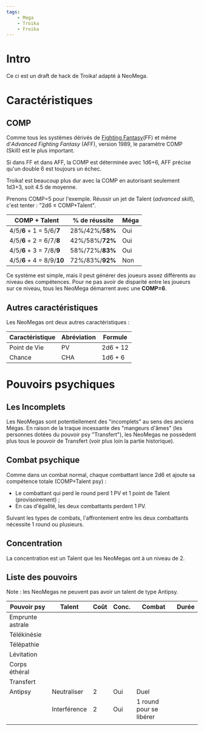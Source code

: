 ```yaml
---
tags:
    - Mega
    - Troika
    - Froika
---
```


# Intro

Ce ci est un draft de hack de Troika! adapté à NeoMega.

# Caractéristiques

## COMP

Comme tous les systèmes dérivés de [Fighting Fantasy](../downloads/fighting-fantasy.md)(FF) et même d'*Advanced Fighting Fantasy* (AFF), version 1989, le paramètre COMP (Skill) est le plus important.

Si dans FF et dans AFF, la COMP est déterminée avec 1d6+6, AFF précise qu'un double 6 est toujours un échec.

Troika! est beaucoup plus dur avec la COMP en autorisant seulement 1d3+3, soit 4.5 de moyenne.

Prenons COMP=5 pour l'exemple. Réussir un jet de Talent (*advanced skill*), c'est tenter : "2d6 &le; COMP+Talent".

| COMP + Talent              | % de réussite   | Méga |
|----------------------------|-----------------|------|
| 4/5/**6** + 1 = 5/6/**7**  | 28%/42%/**58%** | Oui  |
| 4/5/**6** + 2 = 6/7/**8**  | 42%/58%/**72%** | Oui  |
| 4/5/**6** + 3 = 7/8/**9**  | 58%/72%/**83%** | Oui  |
| 4/5/**6** + 4 = 8/9/**10** | 72%/83%/**92%** | Non  |

Ce système est simple, mais il peut générer des joueurs assez différents au niveau des compétences. Pour ne pas avoir de disparité entre les joueurs sur ce niveau, tous les NeoMega démarrent avec une **COMP=6**.

## Autres caractéristiques

Les NeoMegas ont deux autres caractéristiques :

| Caractéristique | Abréviation | Formule  |
|-----------------|-------------|----------|
| Point de Vie    | PV          | 2d6 + 12 |
| Chance          | CHA         | 1d6 + 6  |

# Pouvoirs psychiques

## Les Incomplets

Les NeoMegas sont potentiellement des "incomplets" au sens des anciens Mégas. En raison de la traque incessante des "mangeurs d'âmes" (les personnes dotées du pouvoir psy "Transfert"), les NeoMegas ne possèdent plus tous le pouvoir de Transfert (voir plus loin la partie historique).

## Combat psychique

Comme dans un combat normal, chaque combattant lance 2d6 et ajoute sa compétence totale (COMP+Talent psy) :

* Le combattant qui perd le round perd 1 PV et 1 point de Talent (provisoirement) ;
* En cas d'égalité, les deux combattants perdent 1 PV.

Suivant les types de combats, l'affrontement entre les deux combattants nécessite 1 round ou plusieurs.

## Concentration

La concentration est un Talent que les NeoMegas ont à un niveau de 2.

## Liste des pouvoirs

Note : les NeoMegas ne peuvent pas avoir un talent de type Antipsy.

| Pouvoir psy        | Talent        | Coût | Conc. | Combat                  | Durée                   |
|--------------------|---------------|------|-------|-------------------------|-------------------------|
| Emprunte astrale   |               |      |       |                         |                         |
| Télékinésie        |               |      |       |                         |                         |
| Télépathie         |               |      |       |                         |                         |
| Lévitation         |               |      |       |                         |                         |
| Corps éthéral      |               |      |       |                         |                         |
| Transfert          |               |      |       |                         |                         |
| Antipsy            | Neutraliser   | 2    | Oui   | Duel                    |                         |
|                    | Interférence  | 2    | Oui   | 1 round pour se libérer |                         |
|                    |               |      |       |                         |                         |



